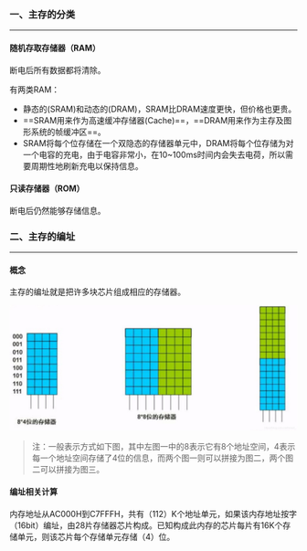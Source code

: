 ### 一、主存的分类

---

#### 随机存取存储器（RAM）

断电后所有数据都将清除。

有两类RAM：

- 静态的(SRAM)和动态的(DRAM)，SRAM比DRAM速度更快，但价格也更贵。
- ==SRAM用来作为高速缓冲存储器(Cache)==，==DRAM用来作为主存及图形系统的帧缓冲区==。
- SRAM将每个位存储在一个双隐态的存储器单元中，DRAM将每个位存储为对一个电容的充电，由于电容非常小，在10~100ms时间内会失去电荷，所以需要周期性地刷新充电以保持信息。

#### 只读存储器（ROM）

断电后仍然能够存储信息。



### 二、主存的编址

---

#### 概念

主存的编址就是把许多块芯片组成相应的存储器。

![img](img/watermark,type_ZmFuZ3poZW5naGVpdGk,shadow_10,text_aHR0cHM6Ly9ibG9nLmNzZG4ubmV0L2ltcmVhbF8=,size_16,color_FFFFFF,t_70-20220803141211461.jpeg)

>注：一般表示方式如下图，其中左图一中的8表示它有8个地址空间，4表示每一个地址空间存储了4位的信息，而两个图一则可以拼接为图二，两个图二可以拼接为图三。

#### 编址相关计算

内存地址从AC000H到C7FFFH，共有（112）K个地址单元，如果该内存地址按字（16bit）编址，由28片存储器芯片构成。已知构成此内存的芯片每片有16K个存储单元，则该芯片每个存储单元存储（4）位。